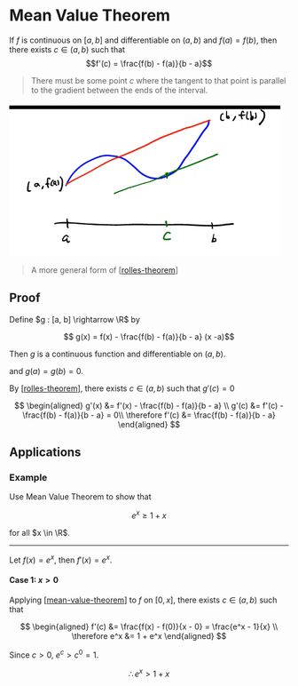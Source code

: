 # Mean Value Theorem

If $f$ is continuous on $[a, b]$ and differentiable on $(a, b)$ and $f(a) = f(b)$, then there exists $c \in (a, b)$ such that
$$f'(c) = \frac{f(b) - f(a)}{b - a}$$

 > There must be some point $c$ where the tangent to that point is parallel to the gradient between the ends of the interval.

![Geometric Meaning](2021-01-25-15-39-16.png) 

 > A more general form of [[rolles-theorem]]

 ## Proof

 Define $g : [a, b] \rightarrow \R$ by

 $$ g(x) = f(x) - \frac{f(b) - f(a)}{b - a} (x -a)$$

Then $g$ is a continuous function and differentiable on $(a, b)$.

 and $g(a) = g(b) = 0$.

 By [[rolles-theorem]], there exists $c \in (a, b)$ such that $g'(c) = 0$

 $$
 \begin{aligned}
   g'(x) &= f'(x) - \frac{f(b) - f(a)}{b - a} \\
   g'(c) &= f'(c) - \frac{f(b) - f(a)}{b - a} = 0\\
   \therefore f'(c) &= \frac{f(b) - f(a)}{b - a}
 \end{aligned}
 $$

 ## Applications
 ### Example

 Use Mean Value Theorem to show that 

 $$ e^x \geq 1 + x $$

 for all $x \in \R$.

----------

 Let $f(x) = e^x$, then $f'(x) = e^x$.

 #### Case 1: $x > 0$

 Applying [[mean-value-theorem]] to $f$ on $[0, x]$, there exists $c \in (a, b)$ such that

 $$ 
 \begin{aligned}
  f'(c) &= \frac{f(x) - f(0)}{x - 0} = \frac{e^x - 1}{x} \\
  \therefore e^x &= 1 + e^x
 \end{aligned}
 $$

Since $c > 0$, $e^c > c^0 = 1$.

$$\therefore e^x > 1 + x$$

[//begin]: # "Autogenerated link references for markdown compatibility"
[rolles-theorem]: rolles-theorem "Rolle's Theorem"
[mean-value-theorem]: mean-value-theorem "Mean Value Theorem"
[//end]: # "Autogenerated link references"
